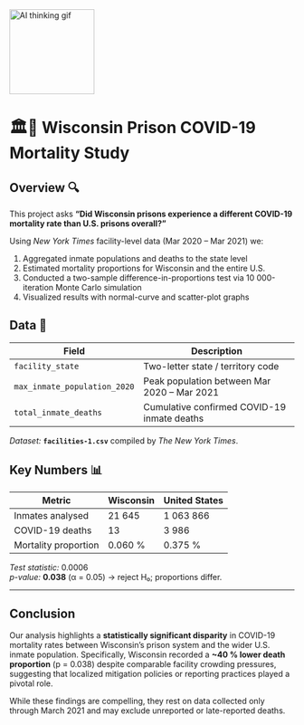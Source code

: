 <img src="https://media0.giphy.com/media/v1.Y2lkPTc5MGI3NjExN203bno5dTVwZGZ5N3F6NnNoOThmZ3hkamZqMjJqOG52b2pnY3U5NSZlcD12MV9pbnRlcm5hbF9naWZfYnlfaWQmY3Q9Zw/Qu1fT51CG14ksIkASL/giphy.gif" width="150" alt="AI thinking gif" />

# 🏛️🦠 Wisconsin Prison COVID-19 Mortality Study 

## Overview 🔍  
This project asks **“Did Wisconsin prisons experience a different COVID-19 mortality rate than U.S. prisons overall?”**  

Using *New York Times* facility-level data (Mar 2020 – Mar 2021) we:  
1. Aggregated inmate populations and deaths to the state level  
2. Estimated mortality proportions for Wisconsin and the entire U.S.  
3. Conducted a two-sample difference-in-proportions test via 10 000-iteration Monte Carlo simulation  
4. Visualized results with normal-curve and scatter-plot graphs 

## Data 💾  
| Field | Description |
|-------|-------------|
| `facility_state` | Two-letter state / territory code |
| `max_inmate_population_2020` | Peak population between Mar 2020 – Mar 2021 |
| `total_inmate_deaths` | Cumulative confirmed COVID-19 inmate deaths |

*Dataset:* **`facilities-1.csv`** compiled by *The New York Times*.

## Key Numbers 📊  
| Metric | Wisconsin | United States |
|--------|-----------|---------------|
| Inmates analysed | 21 645 | 1 063 866 |
| COVID-19 deaths | 13 | 3 986 |
| Mortality proportion | 0.060 % | 0.375 % |

*Test statistic:* 0.0006  
*p-value:* **0.038** (α = 0.05) → reject H₀; proportions differ.  

---  

## Conclusion 

Our analysis highlights a **statistically significant disparity** in COVID-19 mortality rates between Wisconsin’s prison system and the wider U.S. inmate population. Specifically, Wisconsin recorded a **~40 % lower death proportion** (p = 0.038) despite comparable facility crowding pressures, suggesting that localized mitigation policies or reporting practices played a pivotal role.

While these findings are compelling, they rest on data collected only through March 2021 and may exclude unreported or late-reported deaths. 

